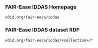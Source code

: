 ### FAIR-Ease IDDAS Homepage

`w3id.org/fair-ease/iddas`

### FAIR-Ease IDDAS dataset RDF

`w3id.org/fair-ease/iddas/<collection>/*`
